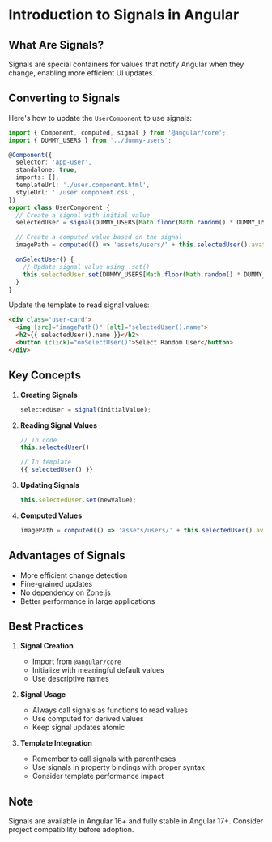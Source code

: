 # Introduction to Signals in Angular

## What Are Signals?

Signals are special containers for values that notify Angular when they change, enabling more efficient UI updates.

## Converting to Signals

Here's how to update the `UserComponent` to use signals:

```typescript
import { Component, computed, signal } from '@angular/core';
import { DUMMY_USERS } from '../dummy-users';

@Component({
  selector: 'app-user',
  standalone: true,
  imports: [],
  templateUrl: './user.component.html',
  styleUrl: './user.component.css',
})
export class UserComponent {
  // Create a signal with initial value
  selectedUser = signal(DUMMY_USERS[Math.floor(Math.random() * DUMMY_USERS.length)]);

  // Create a computed value based on the signal
  imagePath = computed(() => 'assets/users/' + this.selectedUser().avatar);

  onSelectUser() {
    // Update signal value using .set()
    this.selectedUser.set(DUMMY_USERS[Math.floor(Math.random() * DUMMY_USERS.length)]);
  }
}
```

Update the template to read signal values:

```html
<div class="user-card">
  <img [src]="imagePath()" [alt]="selectedUser().name">
  <h2>{{ selectedUser().name }}</h2>
  <button (click)="onSelectUser()">Select Random User</button>
</div>
```

## Key Concepts

1. **Creating Signals**

   ```typescript
   selectedUser = signal(initialValue);
   ```

2. **Reading Signal Values**

   ```typescript
   // In code
   this.selectedUser()
   
   // In template
   {{ selectedUser() }}
   ```

3. **Updating Signals**

   ```typescript
   this.selectedUser.set(newValue);
   ```

4. **Computed Values**

   ```typescript
   imagePath = computed(() => 'assets/users/' + this.selectedUser().avatar);
   ```

## Advantages of Signals

- More efficient change detection
- Fine-grained updates
- No dependency on Zone.js
- Better performance in large applications

## Best Practices

1. **Signal Creation**
   - Import from `@angular/core`
   - Initialize with meaningful default values
   - Use descriptive names

2. **Signal Usage**
   - Always call signals as functions to read values
   - Use computed for derived values
   - Keep signal updates atomic

3. **Template Integration**
   - Remember to call signals with parentheses
   - Use signals in property bindings with proper syntax
   - Consider template performance impact

## Note

Signals are available in Angular 16+ and fully stable in Angular 17+. Consider project compatibility before adoption.
